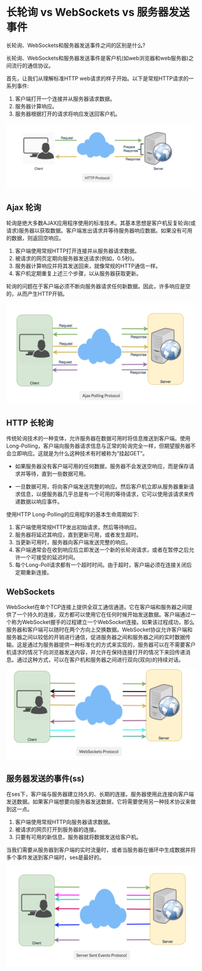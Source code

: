 # 长轮询 vs WebSockets vs 服务器发送事件

长轮询、WebSockets和服务器发送事件之间的区别是什么?

长轮询、WebSockets和服务器发送事件是客户机(如web浏览器和web服务器)之间流行的通信协议。

首先，让我们从理解标准HTTP web请求的样子开始。以下是常规HTTP请求的一系列事件:

1. 客户端打开一个连接并从服务器请求数据。
2. 服务器计算响应。
3. 服务器根据打开的请求将响应发送回客户机。

![img_8.png](img_8.png)

## Ajax 轮询

轮询是绝大多数AJAX应用程序使用的标准技术。其基本思想是客户机反复轮询(或请求)服务器以获取数据。客户端发出请求并等待服务器响应数据。如果没有可用的数据，则返回空响应。

1. 客户端使用常规HTTP打开连接并从服务器请求数据。
2. 被请求的网页定期向服务器发送请求(例如，0.5秒)。
3. 服务器计算响应并将其发送回来，就像常规的HTTP通信一样。
4. 客户机定期重复上述三个步骤，以从服务器获取更新。

轮询的问题在于客户端必须不断向服务器请求任何新数据。因此，许多响应是空的，从而产生HTTP开销。

![img_9.png](img_9.png)

## HTTP 长轮询

传统轮询技术的一种变体，允许服务器在数据可用时将信息推送到客户端。使用Long-Polling，客户端向服务器请求信息与正常的轮询完全一样，但期望服务器不会立即响应。这就是为什么这种技术有时被称为“挂起GET”。

* 如果服务器没有客户端可用的任何数据，服务器不会发送空响应，而是保存请求并等待，直到一些数据可用。

* 一旦数据可用，将向客户端发送完整的响应。然后客户机立即从服务器重新请求信息，以便服务器几乎总是有一个可用的等待请求，它可以使用该请求来传递数据以响应事件。

使用HTTP Long-Polling的应用程序的基本生命周期如下:

1. 客户端使用常规HTTP发出初始请求，然后等待响应。
2. 服务器将延迟其响应，直到更新可用，或者发生超时。
3. 当更新可用时，服务器向客户端发送完整的响应。
4. 客户端通常会在收到响应后立即发送一个新的长轮询请求，或者在暂停之后允许一个可接受的延迟时间。
5. 每个Long-Poll请求都有一个超时时间。由于超时，客户端必须在连接关闭后定期重新连接。

## WebSockets

WebSocket在单个TCP连接上提供全双工通信通道。它在客户端和服务器之间提供了一个持久的连接，双方都可以使用它在任何时候开始发送数据。客户端通过一个称为WebSocket握手的过程建立一个WebSocket连接。如果该过程成功，那么服务器和客户端可以随时在两个方向上交换数据。WebSocket协议允许客户端和服务器之间以较低的开销进行通信，促进服务器之间和服务器之间的实时数据传输。这是通过为服务器提供一种标准化的方式来实现的，服务器可以在不需要客户机请求的情况下向浏览器发送内容，并允许在保持连接打开的情况下来回传递消息。通过这种方式，可以在客户机和服务器之间进行双向(双向)的持续对话。

![img_10.png](img_10.png)

## 服务器发送的事件(ss)

在ses下，客户端与服务器建立持久的、长期的连接。服务器使用此连接向客户端发送数据。如果客户端想要向服务器发送数据，它将需要使用另一种技术协议来做到这一点。

1. 客户端使用常规HTTP向服务器请求数据。
2. 被请求的网页打开到服务器的连接。
3. 只要有可用的新信息，服务器就将数据发送给客户机。

当我们需要从服务器到客户端的实时流量时，或者当服务器在循环中生成数据并将多个事件发送到客户端时，ses是最好的。

![img_11.png](img_11.png)

